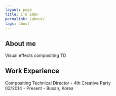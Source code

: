 ```yaml
---
layout: page
title: I'm Eden
permalink: /about/
tags: about
---
```


## About me
Visual effects compositing TD


## Work Experience
Compositing Technical Director - 4th Creative Party<br />
02/2014 - Present - Busan, Korea
